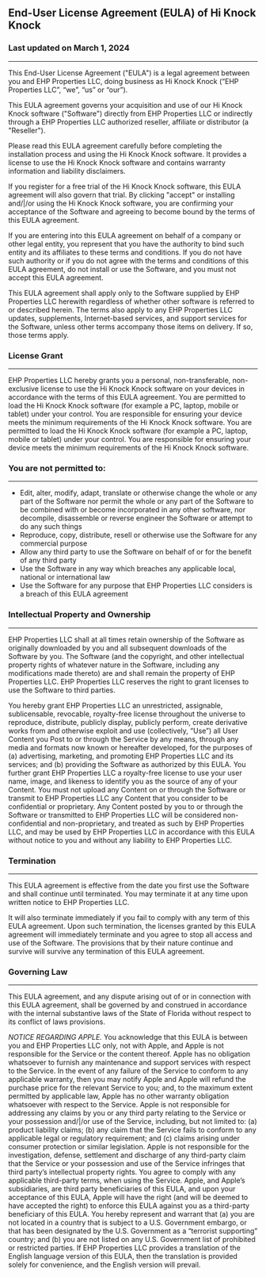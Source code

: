 End-User License Agreement (EULA) of Hi Knock Knock
----------------

### Last updated on March 1, 2024
-----------

This End-User License Agreement ("EULA") is a legal agreement between you and EHP Properties LLC, doing business as Hi Knock Knock (“EHP Properties LLC”, “we”, “us” or “our”).

This EULA agreement governs your acquisition and use of our Hi Knock Knock software ("Software") directly from EHP Properties LLC or indirectly through a EHP Properties LLC authorized reseller, affiliate or distributor (a "Reseller").

Please read this EULA agreement carefully before completing the installation process and using the Hi Knock Knock software. It provides a license to use the Hi Knock Knock software and contains warranty information and liability disclaimers.

If you register for a free trial of the Hi Knock Knock software, this EULA agreement will also govern that trial. By clicking "accept" or installing and/|/or using the Hi Knock Knock software, you are confirming your acceptance of the Software and agreeing to become bound by the terms of this EULA agreement.

If you are entering into this EULA agreement on behalf of a company or other legal entity, you represent that you have the authority to bind such entity and its affiliates to these terms and conditions. If you do not have such authority or if you do not agree with the terms and conditions of this EULA agreement, do not install or use the Software, and you must not accept this EULA agreement.

This EULA agreement shall apply only to the Software supplied by EHP Properties LLC herewith regardless of whether other software is referred to or described herein. The terms also apply to any EHP Properties LLC updates, supplements, Internet-based services, and support services for the Software, unless other terms accompany those items on delivery. If so, those terms apply.

### License Grant
-----------

EHP Properties LLC hereby grants you a personal, non-transferable, non-exclusive license to use the Hi Knock Knock software on your devices in accordance with the terms of this EULA agreement. You are permitted to load the Hi Knock Knock software (for example a PC, laptop, mobile or tablet) under your control. You are responsible for ensuring your device meets the minimum requirements of the Hi Knock Knock software.
You are permitted to load the Hi Knock Knock software (for example a PC, laptop, mobile or tablet) under your control. You are responsible for ensuring your device meets the minimum requirements of the Hi Knock Knock software.

### You are not permitted to:
-----------

- Edit, alter, modify, adapt, translate or otherwise change the whole or any part of the Software nor permit the whole or any part of the Software to be combined with or become incorporated in any other software, nor decompile, disassemble or reverse engineer the Software or attempt to do any such things
- Reproduce, copy, distribute, resell or otherwise use the Software for any commercial purpose
- Allow any third party to use the Software on behalf of or for the benefit of any third party
- Use the Software in any way which breaches any applicable local, national or international law
- Use the Software for any purpose that EHP Properties LLC considers is a breach of this EULA agreement

### Intellectual Property and Ownership
-----------

EHP Properties LLC shall at all times retain ownership of the Software as originally downloaded by you and all subsequent downloads of the Software by you. The Software (and the copyright, and other intellectual property rights of whatever nature in the Software, including any modifications made thereto) are and shall remain the property of EHP Properties LLC.
EHP Properties LLC reserves the right to grant licenses to use the Software to third parties.

You hereby grant EHP Properties LLC an unrestricted, assignable, sublicensable, revocable, royalty-free license throughout the universe to reproduce, distribute, publicly display, publicly perform, create derivative works from and otherwise exploit and use (collectively, “Use”) all User Content you Post to or through the Service by any means, through any media and formats now known or hereafter developed, for the purposes of (a) advertising, marketing, and promoting EHP Properties LLC and its services; and (b) providing the Software as authorized by this EULA.  You further grant EHP Properties LLC a royalty-free license to use your user name, image, and likeness to identify you as the source of any of your Content. You must not upload any Content on or through the Software or transmit to EHP Properties LLC any Content that you consider to be confidential or proprietary.  Any Content posted by you to or through the Software or transmitted to EHP Properties LLC will be considered non-confidential and non-proprietary, and treated as such by EHP Properties LLC, and may be used by EHP Properties LLC in accordance with this EULA without notice to you and without any liability to EHP Properties LLC.

### Termination
-----------

This EULA agreement is effective from the date you first use the Software and shall continue until terminated. You may terminate it at any time upon written notice to EHP Properties LLC.

It will also terminate immediately if you fail to comply with any term of this EULA agreement. Upon such termination, the licenses granted by this EULA agreement will immediately terminate and you agree to stop all access and use of the Software. The provisions that by their nature continue and survive will survive any termination of this EULA agreement.

### Governing Law
-----------

This EULA agreement, and any dispute arising out of or in connection with this EULA agreement, shall be governed by and construed in accordance with the internal substantive laws of the State of Florida without respect to its conflict of laws provisions.

*NOTICE REGARDING APPLE.* You acknowledge that this EULA is between you and EHP Properties LLC only, not with Apple, and Apple is not responsible for the Service or the content thereof.  Apple has no obligation whatsoever to furnish any maintenance and support services with respect to the Service.  In the event of any failure of the Service to conform to any applicable warranty, then you may notify Apple and Apple will refund the purchase price for the relevant Service to you; and, to the maximum extent permitted by applicable law, Apple has no other warranty obligation whatsoever with respect to the Service.  Apple is not responsible for addressing any claims by you or any third party relating to the Service or your possession and/|/or use of the Service, including, but not limited to:  (a) product liability claims; (b) any claim that the Service fails to conform to any applicable legal or regulatory requirement; and (c) claims arising under consumer protection or similar legislation.  Apple is not responsible for the investigation, defense, settlement and discharge of any third-party claim that the Service or your possession and use of the Service infringes that third party’s intellectual property rights.  You agree to comply with any applicable third-party terms, when using the Service.  Apple, and Apple’s subsidiaries, are third party beneficiaries of this EULA, and upon your acceptance of this EULA, Apple will have the right (and will be deemed to have accepted the right) to enforce this EULA against you as a third-party beneficiary of this EULA.  You hereby represent and warrant that (a) you are not located in a country that is subject to a U.S.  Government embargo, or that has been designated by the U.S. Government as a “terrorist supporting” country; and (b) you are not listed on any U.S. Government list of prohibited or restricted parties.  If EHP Properties LLC provides a translation of the English language version of this EULA, then the translation is provided solely for convenience, and the English version will prevail.
